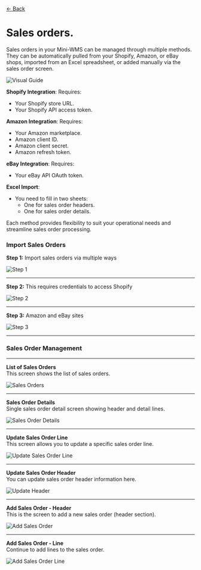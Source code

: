 [← Back](README.md)

# Sales orders.

Sales orders in your Mini-WMS can be managed through multiple methods. They can be automatically pulled from your Shopify, Amazon, or eBay shops, imported from an Excel spreadsheet, or added manually via the sales order screen.

![Visual Guide](asset/SODownloads.png)

**Shopify Integration**: Requires:  
- Your Shopify store URL.  
- Your Shopify API access token.  

**Amazon Integration**: Requires:  
- Your Amazon marketplace.  
- Amazon client ID.  
- Amazon client secret.  
- Amazon refresh token.  

**eBay Integration**: Requires:  
- Your eBay API OAuth token.  

**Excel Import**:  
- You need to fill in two sheets:  
  - One for sales order headers.  
  - One for sales order details.  
    
Each method provides flexibility to suit your operational needs and streamline sales order processing.

### Import Sales Orders  

**Step 1:** Import sales orders via multiple ways  

![Step 1](asset/so_import1.png)

---

**Step 2:** This requires credentials to access Shopify  

![Step 2](asset/so_import2.png)

---

**Step 3:** Amazon and eBay sites  

![Step 3](asset/so_import3.png)

---

### Sales Order Management

---

**List of Sales Orders**  
This screen shows the list of sales orders.  

![Sales Orders](asset/salesorderresults1.png)

---

**Sales Order Details**  
Single sales order detail screen showing header and detail lines.  

![Sales Order Details](asset/salesorderdetail1.png)

---

**Update Sales Order Line**  
This screen allows you to update a specific sales order line.  

![Update Sales Order Line](asset/salesorderupdate2.png)

---

**Update Sales Order Header**  
You can update sales order header information here.  

![Update Header](asset/salesorderupdate2.png)

---

**Add Sales Order - Header**  
This is the screen to add a new sales order (header section).  

![Add Sales Order](asset/salesorderadd1.png)

---

**Add Sales Order - Line**  
Continue to add lines to the sales order.  

![Add Sales Order Line](asset/salesorderadd2.png)

